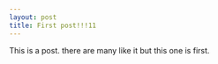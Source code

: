 ```yaml
---
layout: post
title: First post!!!11
---
```


This is a post. there are many like it but this one is first.
